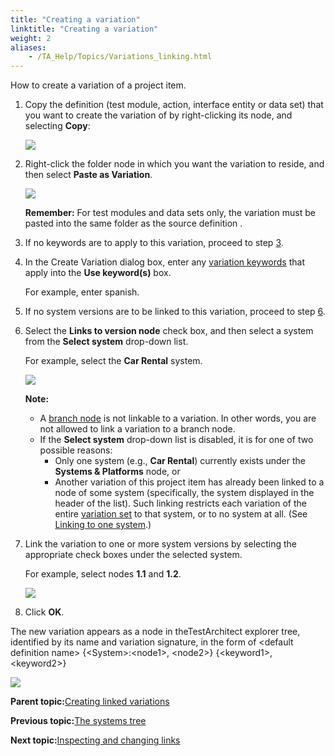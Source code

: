 ```yaml
--- 
title: "Creating a variation"
linktitle: "Creating a variation"
weight: 2
aliases: 
    - /TA_Help/Topics/Variations_linking.html
---
```


How to create a variation of a project item.

1.  Copy the definition \(test module, action, interface entity or data set\) that you want to create the variation of by right-clicking its node, and selecting **Copy**:

    ![](/images//Images/ug_systemtree3.png)

2.  Right-click the folder node in which you want the variation to reside, and then select **Paste as Variation**.

    ![](/images//Images/ug_systemtree4.png)

    **Remember:** For test modules and data sets only, the variation must be pasted into the same folder as the source definition .

3.  If no keywords are to apply to this variation, proceed to step [3](Variations_linking.html#step.linked_var).
4.  In the Create Variation dialog box, enter any [variation keywords](Variations_create_keyword.html) that apply into the **Use keyword\(s\)** box.

    For example, enter spanish.

5.  If no system versions are to be linked to this variation, proceed to step [6](Variations_linking.html#step.finished).
6.  Select the **Links to version node** check box, and then select a system from the **Select system** drop-down list.

    For example, select the **Car Rental** system.

    ![](/images//Images/ug_systemtree33.png)

    **Note:**

    -   A [branch node](ug_variations_create_new_branch.html) is not linkable to a variation. In other words, you are not allowed to link a variation to a branch node.
    -   If the **Select system** drop-down list is disabled, it is for one of two possible reasons:
        -   Only one system \(e.g., **Car Rental**\) currently exists under the **Systems & Platforms** node, or
        -   Another variation of this project item has already been linked to a node of some system \(specifically, the system displayed in the header of the list\). Such linking restricts each variation of the entire [variation set](/TA_Glossary/Topics/glossaryVariationSet.html) to that system, or to no system at all. \(See [Linking to one system](Variations_rules_1.html#p_gkf_3dy_dm).\)
7.  Link the variation to one or more system versions by selecting the appropriate check boxes under the selected system.

    For example, select nodes **1.1** and **1.2**.

    ![](/images//Images/ug_systemtree16.png)

8.  Click **OK**.


The new variation appears as a node in theTestArchitect explorer tree, identified by its name and variation signature, in the form of <default definition name\> \{<System\>:<node1\>, <node2\>\} \{<keyword1\>, <keyword2\>\}

![](/images//Images/ug_systemtree17.png)

**Parent topic:**[Creating linked variations](/TA_Help/Topics/Variations_create_linked.html)

**Previous topic:**[The systems tree](/TA_Help/Topics/Variations_create_linked_system_tree.html)

**Next topic:**[Inspecting and changing links](/TA_Help/Topics/Variations_inspecting_removing.html)

